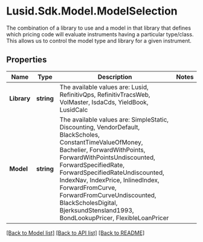 # Lusid.Sdk.Model.ModelSelection
The combination of a library to use and a model in that library that defines which pricing code will evaluate instruments  having a particular type/class. This allows us to control the model type and library for a given instrument.

## Properties

Name | Type | Description | Notes
------------ | ------------- | ------------- | -------------
**Library** | **string** | The available values are: Lusid, RefinitivQps, RefinitivTracsWeb, VolMaster, IsdaCds, YieldBook, LusidCalc | 
**Model** | **string** | The available values are: SimpleStatic, Discounting, VendorDefault, BlackScholes, ConstantTimeValueOfMoney, Bachelier, ForwardWithPoints, ForwardWithPointsUndiscounted, ForwardSpecifiedRate, ForwardSpecifiedRateUndiscounted, IndexNav, IndexPrice, InlinedIndex, ForwardFromCurve, ForwardFromCurveUndiscounted, BlackScholesDigital, BjerksundStensland1993, BondLookupPricer, FlexibleLoanPricer | 

[[Back to Model list]](../README.md#documentation-for-models) [[Back to API list]](../README.md#documentation-for-api-endpoints) [[Back to README]](../README.md)

